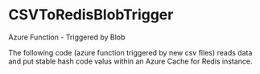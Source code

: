 # CSVToRedisBlobTrigger


Azure Function - Triggered by Blob <br>

The following code (azure function triggered by new csv files) reads data and put stable hash code valus within an Azure Cache for Redis instance.
 
 
 
 
